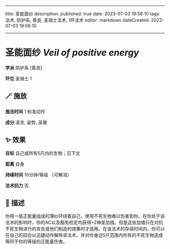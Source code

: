 
---
title: 圣能面纱
description: 
published: true
date: 2023-07-03 19:56:10
tags: 法术, 防护系, 善良, 圣骑士法术, 1环法术
editor: markdown
dateCreated: 2023-07-03 19:56:10

---

# **圣能面纱** *Veil of positive energy*

**学派** 防护系 \[善良\] 

**环位** 圣骑士 1

## 🪄 施放

**施法时间** 1 标准动作

**成分** 语言, 姿势, 圣徽

## ✨ 效果 

**目标** 自己或所有5尺内的生物；见下文 

**距离** 自身  

**持续时间** 10分钟/等级 （可解消） 

**法术抗力** 否

## 📖 描述

你用一层正能量组成的薄纱环绕着自己，使得不死生物难以伤害到你。在你处于该法术的影响时，你的AC以及豁免检定均获得+2神圣加值。但是这些加值只在对抗不死生物进行的攻击或他们制造的效果时才适用。在该法术的存续时间内，你可以在自己的回合以迅捷动作解除该法术，并对你身边5尺范围内所有的不死生物造成等同于你的等级的正能量伤害。
    